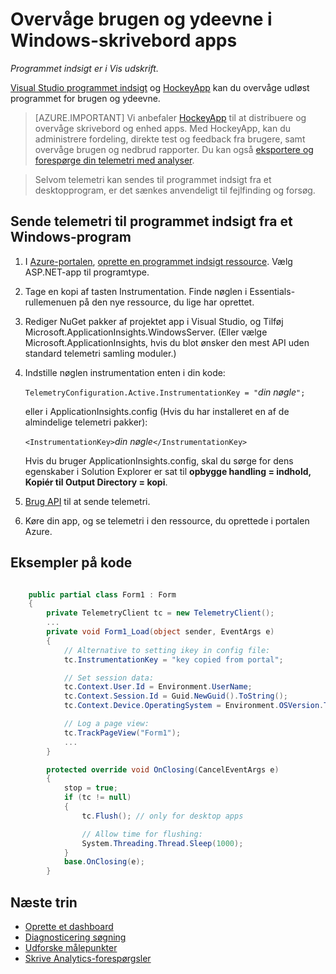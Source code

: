 <properties 
    pageTitle="Overvåge brugen og ydeevne til Windows-programmer" 
    description="Analysere brugen og ydeevnen af din Windows-programmet med HockeyApp og programmet indsigt." 
    services="application-insights" 
    documentationCenter="windows"
    authors="alancameronwills" 
    manager="douge"/>

<tags 
    ms.service="application-insights" 
    ms.workload="tbd" 
    ms.tgt_pltfrm="ibiza" 
    ms.devlang="na" 
    ms.topic="article" 
    ms.date="08/26/2016" 
    ms.author="awills"/>

# <a name="monitoring-usage-and-performance-in-windows-desktop-apps"></a>Overvåge brugen og ydeevne i Windows-skrivebord apps

*Programmet indsigt er i Vis udskrift.*

[Visual Studio programmet indsigt](app-insights-overview.md) og [HockeyApp](https://hockeyapp.net) kan du overvåge udløst programmet for brugen og ydeevne.

> [AZURE.IMPORTANT] Vi anbefaler [HockeyApp](https://hockeyapp.net) til at distribuere og overvåge skrivebord og enhed apps. Med HockeyApp, kan du administrere fordeling, direkte test og feedback fra brugere, samt overvåge brugen og nedbrud rapporter. Du kan også [eksportere og forespørge din telemetri med analyser](app-insights-hockeyapp-bridge-app.md).

> Selvom telemetri kan sendes til programmet indsigt fra et desktopprogram, er det sænkes anvendeligt til fejlfinding og forsøg.


## <a name="to-send-telemetry-to-application-insights-from-a-windows-application"></a>Sende telemetri til programmet indsigt fra et Windows-program

1. I [Azure-portalen](https://portal.azure.com), [oprette en programmet indsigt ressource](app-insights-create-new-resource.md). Vælg ASP.NET-app til programtype.
2. Tage en kopi af tasten Instrumentation. Finde nøglen i Essentials-rullemenuen på den nye ressource, du lige har oprettet. 
3. Rediger NuGet pakker af projektet app i Visual Studio, og Tilføj Microsoft.ApplicationInsights.WindowsServer. (Eller vælge Microsoft.ApplicationInsights, hvis du blot ønsker den mest API uden standard telemetri samling moduler.)
4. Indstille nøglen instrumentation enten i din kode:

    `TelemetryConfiguration.Active.InstrumentationKey = "`*din nøgle*`";` 

    eller i ApplicationInsights.config (Hvis du har installeret en af de almindelige telemetri pakker):
 
    `<InstrumentationKey>`*din nøgle*`</InstrumentationKey>` 

    Hvis du bruger ApplicationInsights.config, skal du sørge for dens egenskaber i Solution Explorer er sat til **opbygge handling = indhold, Kopiér til Output Directory = kopi**.
5. [Brug API](app-insights-api-custom-events-metrics.md) til at sende telemetri.
6. Køre din app, og se telemetri i den ressource, du oprettede i portalen Azure.

## <a name="telemetry"></a>Eksempler på kode

```C#

    public partial class Form1 : Form
    {
        private TelemetryClient tc = new TelemetryClient();
        ...
        private void Form1_Load(object sender, EventArgs e)
        {
            // Alternative to setting ikey in config file:
            tc.InstrumentationKey = "key copied from portal";

            // Set session data:
            tc.Context.User.Id = Environment.UserName;
            tc.Context.Session.Id = Guid.NewGuid().ToString();
            tc.Context.Device.OperatingSystem = Environment.OSVersion.ToString();

            // Log a page view:
            tc.TrackPageView("Form1");
            ...
        }

        protected override void OnClosing(CancelEventArgs e)
        {
            stop = true;
            if (tc != null)
            {
                tc.Flush(); // only for desktop apps

                // Allow time for flushing:
                System.Threading.Thread.Sleep(1000);
            }
            base.OnClosing(e);
        }

```

## <a name="next-steps"></a>Næste trin

* [Oprette et dashboard](app-insights-dashboards.md)
* [Diagnosticering søgning](app-insights-diagnostic-search.md)
* [Udforske målepunkter](app-insights-metrics-explorer.md)
* [Skrive Analytics-forespørgsler](app-insights-analytics.md)
 
